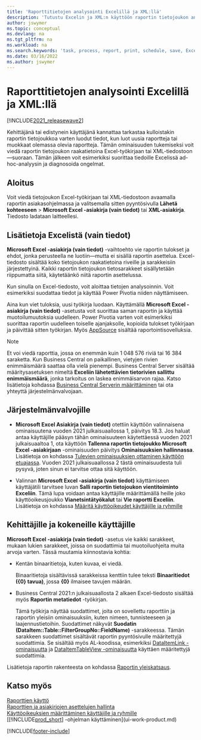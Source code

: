 ```yaml
---
title: 'Raporttitietojen analysointi Excelillä ja XML:llä'
description: 'Tutustu Excelin ja XML:n käyttöön raportin tietojoukon analysoimisessa.'
author: jswymer
ms.topic: conceptual
ms.devlang: na
ms.tgt_pltfrm: na
ms.workload: na
ms.search.keywords: 'task, process, report, print, schedule, save, Excel, PDF, Word, dataset'
ms.date: 03/16/2022
ms.author: jswymer
---
```

# Raporttitietojen analysointi Excelillä ja XML:llä

[!INCLUDE[2021_releasewave2](includes/2021_releasewave2.md)]

Kehittäjänä tai edistynein käyttäjänä kannattaa tarkastaa kulloistakin raportin tietojoukkoa varten luodut tiedot, kun luot uusia raportteja tai muokkaat olemassa olevia raportteja. Tämän ominaisuuden tukemiseksi voit viedä raportin tietojoukon raakatietoina Excel-työkirjaan tai XML-tiedostoon&mdash;suoraan. Tämän jälkeen voit esimerkiksi suorittaa tiedoille Excelissä ad-hoc-analyysin ja diagnosoida ongelmat.

## Aloitus

Voit viedä tietojoukon Excel-työkirjaan tai XML-tiedostoon avaamalla raportin asiakasohjelmassa ja valitsemalla sitten pyyntösivulla **Lähetä kohteeseen** > **Microsoft Excel -asiakirja (vain tiedot)** tai **XML-asiakirja**. Tiedosto ladataan laitteellesi.

## Lisätietoja Excelistä (vain tiedot)

**Microsoft Excel -asiakirja (vain tiedot)** -vaihtoehto vie raportin tulokset ja ehdot, jonka perusteella ne luotiin&mdash;mutta ei sisällä raportin asettelua. Excel-tiedosto sisältää koko tietojoukon raakatietoina riveille ja sarakkeisiin järjestettyinä. Kaikki raportin tietojoukon tietosarakkeet sisällytetään riippumatta siitä, käytetäänkö niitä raportin asettelussa.

Kun sinulla on Excel-tiedosto, voit aloittaa tietojen analysoinnin. Voit esimerkiksi suodattaa tiedot ja käyttää Power Pivotia niiden näyttämiseen.

Aina kun viet tuloksia, uusi työkirja luodaan. Käyttämällä **Microsoft Excel -asiakirja (vain tiedot)** -asetusta voit suorittaa saman raportin ja käyttää muotoilumuutoksia uudelleen. Power Pivotia varten voit esimerkiksi suorittaa raportin uudelleen toiselle ajanjaksolle, kopioida tulokset työkirjaan ja päivittää sitten työkirjan. Myös [AppSource](https://appsource.microsoft.com/) sisältää raportointisovelluksia.

> [!NOTE]
> Et voi viedä raporttia, jossa on enemmän kuin 1 048 576 riviä tai 16 384 saraketta. Kun Business Central on paikallinen, vietyjen rivien enimmäismäärä saattaa olla vielä pienempi. Business Central Server sisältää määritysasetuksen nimeltä **Exceliin lähetettävien tietorivien sallittu enimmäismäärä**, jonka tarkoitus on laskea enimmäisarvon rajaa. Katso lisätietoja kohdassa [Business Central Serverin määrittäminen](/dynamics365/business-central/dev-itpro/administration/configure-server-instance#General) tai ota yhteyttä järjestelmänvalvojaan.

## Järjestelmänvalvojille

- **Microsoft Excel Asiakirja (vain tiedot)** otettiin käyttöön valinnaisena ominaisuutena vuoden 2021 julkaisuaallossa 1, päivitys 18.3. Jos haluat antaa käyttäjille pääsyn tähän ominaisuuteen käytettäessä vuoden 2021 julkaisuaaltoa 1, ota käyttöön **Tallenna raportin tietojoukko Microsoft Excel -asiakirjaan** -ominaisuuden päivitys **Ominaisuuksien hallinnassa**. Lisätietoja on kohdassa [Tulevien ominaisuuksien ottaminen käyttöön etuajassa](/dynamics365/business-central/dev-itpro/administration/feature-management). Vuoden 2021 julkaisuaallossa 2 tästä ominaisuudesta tuli pysyvä, joten sinun ei tarvitse ottaa sitä käyttöön.

- Valinnan **Microsoft Excel -asiakirja (vain tiedot)** käyttämiseen käyttäjätili tarvitsee luvan **Salli raportin tietojoukon vientitoiminto Exceliin**. Tämä lupa voidaan antaa käyttäjille määrittämällä heille joko käyttöoikeusjoukko **Vianetsintätyökalut** tai **Vie raportti Exceliin**. Lisätietoja on kohdassa [Määritä käyttöoikeudet käyttäjille ja ryhmille](ui-define-granular-permissions.md)  

## Kehittäjille ja kokeneille käyttäjille

**Microsoft Excel -asiakirja (vain tiedot)** -asetus vie kaikki sarakkeet, mukaan lukien sarakkeet, joissa on suodattimia tai muotoiluohjeita muita arvoja varten. Tässä muutamia kiinnostavia kohtia:

- Kentän binaaritietoja, kuten kuvaa, ei viedä.

  Binaaritietoja sisältävissä sarakkeissa kenttiin tulee teksti **Binaaritiedot ({0} tavua)**, jossa **{0}** ilmaisee tavujen määrän.
- Business Central 2021:n julkaisuaallosta 2 alkaen Excel-tiedosto sisältää myös **Raportin metatiedot** -työkirjan.

  Tämä työkirja näyttää suodattimet, joita on sovellettu raporttiin ja raportin yleisiin ominaisuuksiin, kuten nimeen, tunnisteeseen ja laajennustietoihin. Suodattimet näkyvät **Suodatin (DataItem::Table::FilterGroupNo::FieldName)** -sarakkeessa. Tämän sarakkeen suodattimet sisältävät raportin pyyntösivulle määritettyjä suodattimia. Se sisältää myös AL-koodissa, esimerkiksi [DataItemLink -ominaisuutta](/dynamics365/business-central/dev-itpro/developer/properties/devenv-dataitemlink-reports-property) ja [DataItemTableView -ominaisuutta](/dynamics365/business-central/dev-itpro/developer/properties/devenv-dataitemtableview-property) käyttäen määritettyjä suodattimia.

Lisätietoja raportin rakenteesta on kohdassa [Raportin yleiskatsaus](/dynamics365/business-central/dev-itpro/developer/devenv-reports).

## Katso myös

[Raporttien käyttö](ui-work-report.md)  
[Raporttien ja asiakirjojen asettelujen hallinta](ui-manage-report-layouts.md)  
[Käyttöoikeuksien määrittäminen käyttäjille ja ryhmille](ui-define-granular-permissions.md)  
[[!INCLUDE[prod_short](includes/prod_short.md)] -ohjelman käyttäminen](ui-work-product.md)

[!INCLUDE[footer-include](includes/footer-banner.md)]
